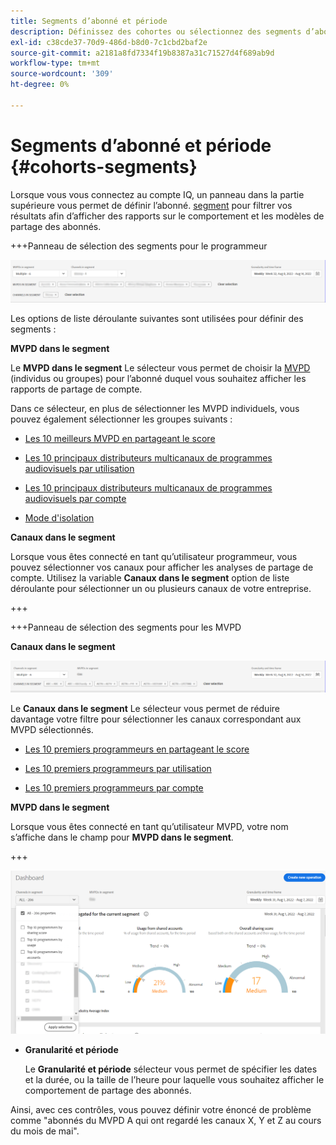```yaml
---
title: Segments d’abonné et période
description: Définissez des cohortes ou sélectionnez des segments d’abonnés pour évaluer les possibilités et les modèles de partage de compte des visionneuses de canaux afin d’utiliser des outils graphiques et des rapports dans le compte IQ.
exl-id: c38cde37-70d9-486d-b8d0-7c1cbd2baf2e
source-git-commit: a2181a8fd7334f19b8387a31c71527d4f689ab9d
workflow-type: tm+mt
source-wordcount: '309'
ht-degree: 0%

---
```


# Segments d’abonné et période {#cohorts-segments}

Lorsque vous vous connectez au compte IQ, un panneau dans la partie supérieure vous permet de définir l’abonné. [segment](/help/AccountIQ/product-concepts.md#segment-segmet-def) pour filtrer vos résultats afin d’afficher des rapports sur le comportement et les modèles de partage des abonnés.



<!--![](assets/segment-timeframe-panel.png)-->

+++Panneau de sélection des segments pour le programmeur

![](assets/segment-panel-programmer.png)

<!--![](assets/filter-panel.png)-->

Les options de liste déroulante suivantes sont utilisées pour définir des segments :

**MVPD dans le segment**

Le **MVPD dans le segment** Le sélecteur vous permet de choisir la [MVPD](/help/AccountIQ/product-concepts.md#mvpd-def) (individus ou groupes) pour l’abonné duquel vous souhaitez afficher les rapports de partage de compte.

Dans ce sélecteur, en plus de sélectionner les MVPD individuels, vous pouvez également sélectionner les groupes suivants :
* [Les 10 meilleurs MVPD en partageant le score](/help/AccountIQ/product-concepts.md#top-mvpds-def)

* [Les 10 principaux distributeurs multicanaux de programmes audiovisuels par utilisation](/help/AccountIQ/product-concepts.md#top-mvpds-def)

* [Les 10 principaux distributeurs multicanaux de programmes audiovisuels par compte](/help/AccountIQ/product-concepts.md#top-mvpds-def)

* [Mode d&#39;isolation](/help/AccountIQ/isolation-mode.md)

**Canaux dans le segment**

Lorsque vous êtes connecté en tant qu’utilisateur programmeur, vous pouvez sélectionner vos canaux pour afficher les analyses de partage de compte. Utilisez la variable **Canaux dans le segment** option de liste déroulante pour sélectionner un ou plusieurs canaux de votre entreprise.

+++

+++Panneau de sélection des segments pour les MVPD

**Canaux dans le segment**

![](assets/segment-panel-mvpd.png)

Le **Canaux dans le segment** Le sélecteur vous permet de réduire davantage votre filtre pour sélectionner les canaux correspondant aux MVPD sélectionnés.

* [Les 10 premiers programmeurs en partageant le score](/help/AccountIQ/product-concepts.md#top-mvpds-def)

* [Les 10 premiers programmeurs par utilisation](/help/AccountIQ/product-concepts.md#top-mvpds-def)

* [Les 10 premiers programmeurs par compte](/help/AccountIQ/product-concepts.md#top-mvpds-def)

**MVPD dans le segment**

Lorsque vous êtes connecté en tant qu’utilisateur MVPD, votre nom s’affiche dans le champ pour **MVPD dans le segment**.

+++




<!--For example, you can define your segment as the "subscribers of the MVPD A that watched the channels X, Y, and Z".-->

![](assets/segment-programmer-persona.png)

* **Granularité et période**

   Le **Granularité et période** sélecteur vous permet de spécifier les dates et la durée, ou la taille de l’heure pour laquelle vous souhaitez afficher le comportement de partage des abonnés.

Ainsi, avec ces contrôles, vous pouvez définir votre énoncé de problème comme &quot;abonnés du MVPD A qui ont regardé les canaux X, Y et Z au cours du mois de mai&quot;.

